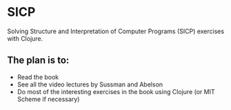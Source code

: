 # SICP

Solving Structure and Interpretation of Computer Programs (SICP) exercises with Clojure.

## The plan is to:

* Read the book
* See all the video lectures by Sussman and Abelson
* Do most of the interesting exercises in the book using Clojure (or MIT Scheme if necessary)

